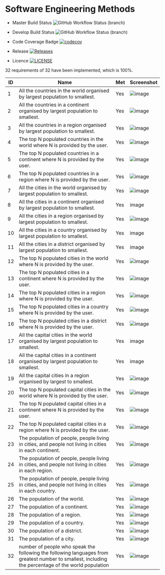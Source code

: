 # Software Engineering Methods
- Master Build Status ![GitHub Workflow Status (branch)](https://img.shields.io/github/workflow/status/Stefan-Humpelstetter/sem/Sem/master?style=flat-square)

- Develop Build Status ![GitHub Workflow Status (branch)](https://img.shields.io/github/workflow/status/Stefan-Humpelstetter/sem/Sem/develop?style=flat-square)

- Code Coverage Badge [![codecov](https://codecov.io/gh/Stefan-Humpelstetter/sem/branch/master/graph/badge.svg?token=C56VZEBHMV)](https://codecov.io/gh/Stefan-Humpelstetter/sem)

- Release [![Releases](https://img.shields.io/github/release/Stefan-Humpelstetter/sem/all.svg?style=flat-square)](https://github.com/Stefan-Humpelstetter/sem/releases) 

- Licence [![LICENSE](https://img.shields.io/github/license/Stefan-Humpelstetter/sem.svg?style=flat-square)](https://github.com/Stefan-Humpelstetter/sem/blob/master/LICENSE)

32 requirements of 32 have been implemented, which is 100%.

| ID  | Name                                                                                              | Met  | Screenshot |
|-----|---------------------------------------------------------------------------------------------------|------|------------|
| 1   | All the countries in the world organised by largest population to smallest.| Yes | ![image](https://user-images.githubusercontent.com/97813028/165501537-82583834-be92-4366-8e1d-5c5bf5c01853.png) |
| 2   | All the countries in a continent organised by largest population to smallest.| Yes | ![image](https://user-images.githubusercontent.com/70952108/165298783-3240d38a-bcac-4996-a76f-6a02f3dc695c.png) |
| 3   | All the countries in a region organised by largest population to smallest.| Yes | ![image](https://user-images.githubusercontent.com/70952108/165298888-224f2ffe-7888-4fad-850a-59b944daba3e.png) |
| 4   | The top N populated countries in the world where N is provided by the user.| Yes | ![image](https://user-images.githubusercontent.com/70952108/165295875-1fdbd050-d5ab-440c-93ef-1b7a60f6826b.png) |
| 5   | The top N populated countries in a continent where N is provided by the user.| Yes | ![image](https://user-images.githubusercontent.com/70952108/165295950-4a74b550-6d7b-4da4-ab11-a05127638309.png) |
| 6   | The top N populated countries in a region where N is provided by the user.| Yes | ![image](https://user-images.githubusercontent.com/70952108/165297086-6816f2a1-8ff6-4f47-872f-e5ed2a0455ab.png) |
| 7   | All the cities in the world organised by largest population to smallest.| Yes | ![image](https://user-images.githubusercontent.com/70952108/165307340-d5f353c1-c43c-41b8-8d70-a84c14314837.png) |
| 8   | All the cities in a continent organised by largest population to smallest.| Yes | image |
| 9   | All the cities in a region organised by largest population to smallest.| Yes | ![image](https://user-images.githubusercontent.com/70952108/165306818-bdc49f7e-7948-4c21-ab94-9c60963172d8.png) |
| 10  | All the cities in a country organised by largest population to smallest.| Yes | image |
| 11  | All the cities in a district organised by largest population to smallest.| Yes | image |
| 12  | The top N populated cities in the world where N is provided by the user.| Yes | ![image](https://user-images.githubusercontent.com/70952108/165297205-c404e246-4315-423d-9c2e-8a37bb1e2c34.png) |
| 13  | The top N populated cities in a continent where N is provided by the user.| Yes | ![image](https://user-images.githubusercontent.com/70952108/165297297-2962e928-7764-4f7f-b2c4-8e4c0cf413c9.png) |
| 14  | The top N populated cities in a region where N is provided by the user.| Yes | ![image](https://user-images.githubusercontent.com/70952108/165297439-11844aa3-5923-49c5-a05d-2e74971cbeeb.png) |
| 15  | The top N populated cities in a country where N is provided by the user.| Yes | ![image](https://user-images.githubusercontent.com/70952108/165297504-e071fb0f-00c0-45f6-87e4-88e20515b8c4.png) |
| 16  | The top N populated cities in a district where N is provided by the user.| Yes | ![image](https://user-images.githubusercontent.com/70952108/165297580-49b22da6-0522-4c8c-87ca-8c858e8eb41b.png) |
| 17  | All the capital cities in the world organised by largest population to smallest.| Yes | image |
| 18  | All the capital cities in a continent organised by largest population to smallest.| Yes | image |
| 19  | All the capital cities in a region organised by largest to smallest.| Yes | ![image](https://user-images.githubusercontent.com/70952108/165298424-6618e7d1-f94b-48f1-a59d-3a881714247c.png) |
| 20  | The top N populated capital cities in the world where N is provided by the user.| Yes | ![image](https://user-images.githubusercontent.com/70952108/165297749-349ef543-3969-499d-b3f8-bc7422a10f4d.png) |
| 21  | The top N populated capital cities in a continent where N is provided by the user.| Yes | ![image](https://user-images.githubusercontent.com/70952108/165308309-853359a5-4ca7-43e3-8b0b-24b9f5025c5c.png) |
| 22  | The top N populated capital cities in a region where N is provided by the user.| Yes | ![image](https://user-images.githubusercontent.com/70952108/165298049-63f73fae-3690-48b6-b896-ce59152284f9.png) |
| 23  | The population of people, people living in cities, and people not living in cities in each continent. | Yes | ![image](https://user-images.githubusercontent.com/70952108/165295521-6bc62890-14a2-4986-9d2e-5e3a33426399.png) |
| 24  | The population of people, people living in cities, and people not living in cities in each region.| Yes | ![image](https://user-images.githubusercontent.com/70952108/165295606-617f257a-bc0e-40d1-a4d9-4176438e52d3.png) |
| 25  | The population of people, people living in cities, and people not living in cities in each country.| Yes | ![image](https://user-images.githubusercontent.com/70952108/165295655-7eca635e-f06b-4180-ae07-f48aefa55828.png) |
| 26  | The population of the world.| Yes | ![image](https://user-images.githubusercontent.com/70952108/165295317-2516a2bb-601a-44e4-af15-45f61a88c4b7.png) |
| 27  | The population of a continent.| Yes | ![image](https://user-images.githubusercontent.com/70952108/165295134-6ad66d07-ad81-43d1-b780-8c7333cb221e.png) |
| 28  | The population of a region.| Yes | ![image](https://user-images.githubusercontent.com/70952108/165295337-f56db3a0-93d9-4e2b-b1db-a4bb15abe064.png) |
| 29  | The population of a country.| Yes | ![image](https://user-images.githubusercontent.com/70952108/165295250-1e41b03a-be5a-47d9-8bb4-9216b4fe90eb.png) |
| 30  | The population of a district.| Yes | ![image](https://user-images.githubusercontent.com/70952108/165295292-cba2e6d7-2c66-476e-b46c-1fd3e88185ce.png) |
| 31  | The population of a city.| Yes | ![image](https://user-images.githubusercontent.com/70952108/165295358-f3521291-51af-46c3-a56f-7a8b40e48d20.png) |
| 32  | number of people who speak the following the following languages from greatest number to smallest, including the percentage of the world population| Yes | ![image](https://user-images.githubusercontent.com/70952108/165294886-f1cd2281-f952-43f9-a9dc-af0a64039368.png) |







